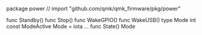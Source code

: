 package power // import "github.com/qmk/qmk_firmware/pkg/power"

func Standby()
func Stop()
func WakeGPIO()
func WakeUSB()
type Mode int
    const ModeActive Mode = iota ...
    func State() Mode
